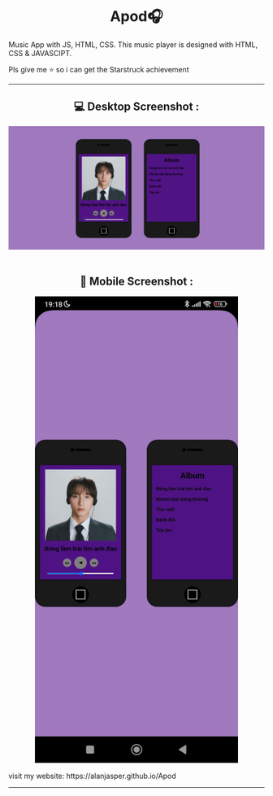 
<h1 align="center">Apod🎧</h1>
<p>Music App with JS, HTML, CSS. This music player is designed with HTML, CSS & JAVASCIPT.</p>
<p>Pls give me ⭐ so i can get the Starstruck achievement</p>
<hr>
<div align="center">
  <h2>💻 Desktop Screenshot : </h2>
  <img src="/screenshort/pc.png">
</div>
<br>

<div align="center">
  <h2>📱 Mobile Screenshot : </h2> 
  <img src="./screenshort/mobile.jpg" width="400px">
</div>
<p> visit my website: https://alanjasper.github.io/Apod </p>
<hr>
    
